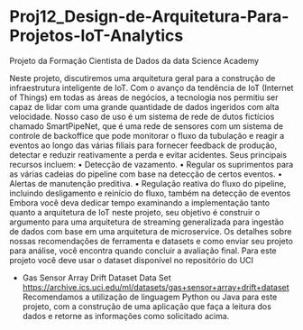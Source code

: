 # Proj12_Design-de-Arquitetura-Para-Projetos-IoT-Analytics
Projeto da Formação Cientista de Dados da data Science Academy

Neste projeto, discutiremos uma arquitetura geral para a construção de
infraestrutura inteligente de IoT.
Com o avanço da tendência de IoT (Internet of Things) em todas as áreas de
negócios, a tecnologia nos permitiu ser capaz de lidar com uma grande
quantidade de dados ingeridos com alta velocidade.
Nosso caso de uso é um sistema de rede de dutos fictícios chamado
SmartPipeNet, que é uma rede de sensores com um sistema de controle de backoffice
que pode monitorar o fluxo da tubulação e reagir a eventos ao longo das
várias filiais para fornecer feedback de produção, detectar e reduzir reativamente
a perda e evitar acidentes. Seus principais recursos incluem:
• Detecção de vazamento.
• Regular os suprimentos para as várias cadeias do pipeline com base na
detecção de certos eventos.
• Alertas de manutenção preditiva.
• Regulação reativa do fluxo do pipeline, incluindo desligamento e reinício do
fluxo, também na detecção de eventos
Embora você deva dedicar tempo examinando a implementação tanto quanto
a arquitetura de IoT neste projeto, seu objetivo é construir o argumento para uma
arquitetura de streaming generalizada para ingestão de dados com base em uma
arquitetura de microservice.
Os detalhes sobre nossas recomendações de ferramenta e datasets e como
enviar seu projeto para análise, você encontra quando concluir a avaliação final.
Para este projeto você deve usar o dataset disponível no repositório do UCI
- Gas Sensor Array Drift Dataset Data Set
https://archive.ics.uci.edu/ml/datasets/gas+sensor+array+drift+dataset
Recomendamos a utilização de linguagem Python ou Java para este projeto,
com a construção de uma aplicação que faça a leitura dos dados e retorne as
informações como solicitado acima.

